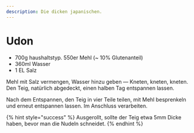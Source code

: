 ```yaml
---
description: Die dicken japanischen.
---
```


# Udon

* 700g haushaltstyp. 550er Mehl \(~ 10% Glutenanteil\)
* 360ml Wasser
* 1 EL Salz

Mehl mit Salz vermengen, Wasser hinzu geben — Kneten, kneten, kneten. Den Teig, natürlich abgedeckt, einen halben Tag entspannen lassen.

Nach dem Entspannen, den Teig in vier Teile teilen, mit Mehl besprenkeln und erneut entspannen lassen. Im Anschluss verarbeiten.

{% hint style="success" %}
Ausgerollt, sollte der Teig etwa 5mm Dicke haben, bevor man die Nudeln schneidet.
{% endhint %}

